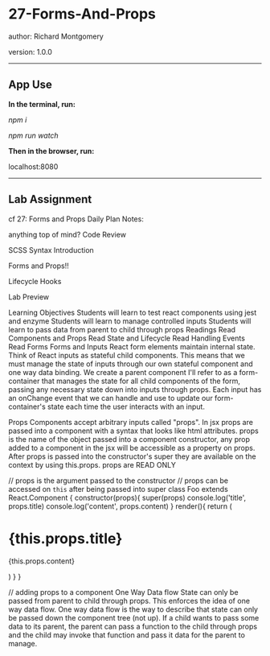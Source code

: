 <h1>27-Forms-And-Props</h1>

author: Richard Montgomery

version: 1.0.0

<hr>

<h2>App Use</h2>

<strong>In the terminal, run:</strong>

<em>npm i

npm run watch</em>

<strong>Then in the browser, run:</strong>

localhost:8080

<hr>

<h2>Lab Assignment</h2>
cf 27: Forms and Props
Daily Plan
Notes:

anything top of mind?
Code Review

SCSS Syntax Introduction

Forms and Props!!

Lifecycle Hooks

Lab Preview

Learning Objectives
Students will learn to test react components using jest and enzyme
Students will learn to manage controlled inputs
Students will learn to pass data from parent to child through props
Readings
Read Components and Props
Read State and Lifecycle
Read Handling Events
Read Forms
Forms and Inputs
React form elements maintain internal state. Think of React inputs as stateful child components. This means that we must manage the state of inputs through our own stateful component and one way data binding. We create a parent component I'll refer to as a form-container that manages the state for all child components of the form, passing any necessary state down into inputs through props. Each input has an onChange event that we can handle and use to update our form-container's state each time the user interacts with an input.

Props
Components accept arbitrary inputs called "props". In jsx props are passed into a component with a syntax that looks like html attributes. props is the name of the object passed into a component constructor, any prop added to a component in the jsx will be accessible as a property on props. After props is passed into the constructor's super they are available on the context by using this.props. props are READ ONLY

// props is the argument passed to the constructor
// props can be accessed on `this` after being passed into super
class Foo extends React.Component {
  constructor(props){
    super(props)
    console.log('title', props.title)
    console.log('content', props.content)
  }
  render(){
    return (
      <div>
        <h1> {this.props.title} </h1>
        <p> {this.props.content} </p>
      </div>
    )
  }
}

// adding props to a component
<Foo title='some literal value value' content={this.state.article.content}>
One Way Data flow
State can only be passed from parent to child through props. This enforces the idea of one way data flow. One way data flow is the way to describe that state can only be passed down the component tree (not up). If a child wants to pass some data to its parent, the parent can pass a function to the child through props and the child may invoke that function and pass it data for the parent to manage.